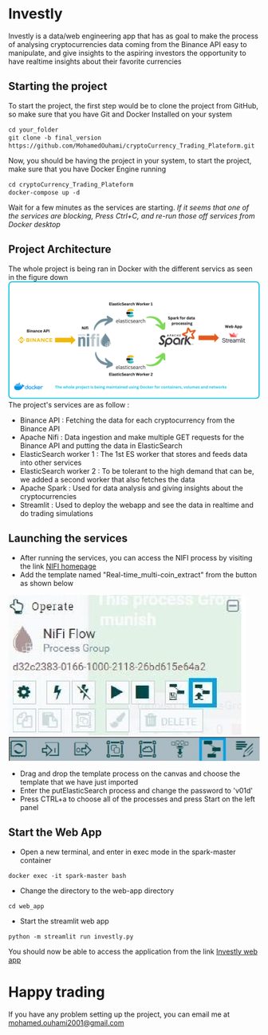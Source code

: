 # Investly
Investly is a data/web engineering app that has as goal to make the process of analysing cryptocurrencies data coming from the Binance API easy to manipulate, and give insights to the aspiring investors the opportunity to have realtime insights about their favorite currencies

## Starting the project
To start the project, the first step would be to clone the project from GitHub, so make sure that you have Git and Docker Installed on your system

```
cd your_folder
git clone -b final_version https://github.com/MohamedOuhami/cryptoCurrency_Trading_Plateform.git
```

Now, you should be having the project in your system, to start the project, make sure that you have Docker Engine running

```
cd cryptoCurrency_Trading_Plateform
docker-compose up -d
```

Wait for a few minutes as the services are starting. *If it seems that one of the services are blocking, Press Ctrl+C, and re-run those off services from Docker desktop*

## Project Architecture
The whole project is being ran in Docker with the different servics as seen in the figure down
![Project Architecture](images/Binance_API.png)
The project's services are as follow : 
- Binance API : Fetching the data for each cryptocurrency from the Binance API
- Apache Nifi : Data ingestion and make multiple GET requests for the Binance API and putting the data in ElasticSearch
- ElasticSearch worker 1 : The 1st ES worker that stores and feeds data into other services
- ElasticSearch worker 2 : To be tolerant to the high demand that can be, we added a second worker that also fetches the data
- Apache Spark : Used for data analysis and giving insights about the cryptocurrencies
- Streamlit : Used to deploy the webapp and see the data in realtime and do trading simulations

## Launching the services
- After running the services, you can access the NIFI process by visiting the link [NIFI homepage](http:localhost:8091/)
- Add the template named "Real-time_multi-coin_extract" from the button as shown below

![Adding the template](images/add_template.png)
![Adding the template 2](images/add_template_2.png)

- Drag and drop the template process on the canvas and choose the template that we have just imported
- Enter the putElasticSearch process and change the password to 'v01d'
- Press CTRL+a to choose all of the processes and press Start on the left panel

## Start the Web App
- Open a new terminal, and enter in exec mode in the spark-master container
```
docker exec -it spark-master bash
```
- Change the directory to the web-app directory
```
cd web_app
```
- Start the streamlit web app
```
python -m streamlit run investly.py
```

You should now be able to access the application from the link [Investly web app](http://localhost:8502)
# Happy trading

If you have any problem setting up the project, you can email me at mohamed.ouhami2001@gmail.com
